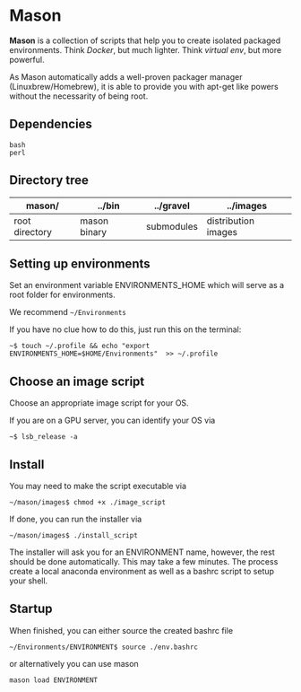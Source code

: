 # Mason

**Mason** is a collection of scripts that help you to create isolated packaged
environments. Think *Docker*, but much lighter. Think *virtual env*, but more
powerful.

As Mason automatically adds a well-proven packager manager (Linuxbrew/Homebrew),
it is able to provide you with apt-get like powers without the necessarity of being root.


## Dependencies  
```
bash
perl
```


## Directory tree

| **mason/**       | **../bin**      | **../gravel**   | **../images**       |
|------------------|-----------------|-----------------|---------------------|
| root directory   |   mason binary  | submodules      | distribution images |


## Setting up environments
Set an environment variable ENVIRONMENTS_HOME which will serve as a root folder for environments.

We recommend ```~/Environments```

If you have no clue how to do this, just run this on the terminal:

```
~$ touch ~/.profile && echo "export ENVIRONMENTS_HOME=$HOME/Environments"  >> ~/.profile
```


## Choose an image script
Choose an appropriate image script for your OS.

If you are on a GPU server, you can identify your OS via

```
~$ lsb_release -a
```


## Install
You may need to make the script executable via

```
~/mason/images$ chmod +x ./image_script
```

If done, you can run the installer via

```
~/mason/images$ ./install_script
```


The installer will ask you for an ENVIRONMENT name, however, the rest should be done automatically.
This may take a few minutes. The process create a local anaconda environment as well as a bashrc script to setup your shell.


## Startup
When finished, you can either source the created bashrc file

```
~/Environments/ENVIRONMENT$ source ./env.bashrc
```

or alternatively you can use mason

```
mason load ENVIRONMENT
```
